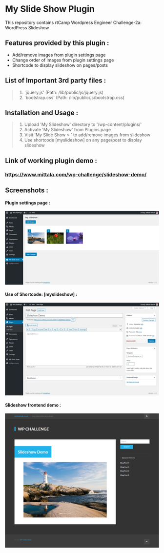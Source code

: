 # My Slide Show Plugin
  This repository contains rtCamp Wordpress Engineer Challenge-2a: WordPress Slideshow 

## Features provided by this plugin :
* Add/remove images from plugin settings page
* Change order of images from plugin settings page
* Shortcode to display slideshow on pages/posts 

## List of Important 3rd party files :
>1. 'jquery.js' (Path: /lib/public/js/jquery.js)
>2. 'bootstrap.css' (Path: /lib/public/js/bootstrap.css)

## Installation and Usage :
>1. Upload 'My Slideshow' directory to '/wp-content/plugins/' 
>2. Activate 'My Slideshow' from Plugins page
>3. Visit 'My Slide Show > ' to add/remove images from slideshow 
>4. Use shortcode [myslideshow] on any page/post to display slideshow

##  Link of working plugin demo :

###  **https://www.mittala.com/wp-challenge/slideshow-demo/**
  
## Screenshots :
#### Plugin settings page :
![Plugin settings page](lib/public/images/01-slideshow-settings.png)

#### Use of Shortcode: [myslideshow] :
![Use of Shortcode](lib/public/images/02-use-of-shortcode.png)

#### Slideshow frontend demo :
![Slideshow frontend demo](lib/public/images/03-slideshow-frontend-demo.png)

